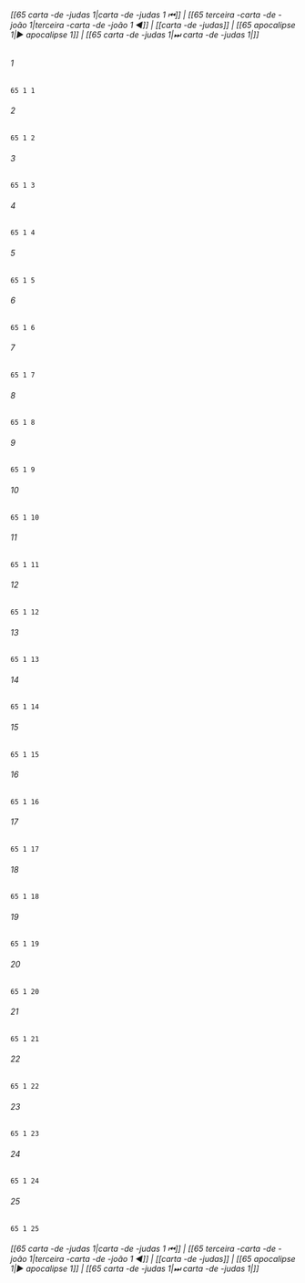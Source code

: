 
###### [[65 carta -de -judas 1|carta -de -judas 1 ⏮]] | [[65 terceira -carta -de -joão 1|terceira -carta -de -joão 1 ◀]] | [[carta -de -judas]] | [[65 apocalipse 1|▶ apocalipse 1]] | [[65 carta -de -judas 1|⏭ carta -de -judas 1|]]

###### 1
``` verse
65 1 1 
```
###### 2
``` verse
65 1 2 
```
###### 3
``` verse
65 1 3 
```
###### 4
``` verse
65 1 4 
```
###### 5
``` verse
65 1 5 
```
###### 6
``` verse
65 1 6 
```
###### 7
``` verse
65 1 7 
```
###### 8
``` verse
65 1 8 
```
###### 9
``` verse
65 1 9 
```
###### 10
``` verse
65 1 10 
```
###### 11
``` verse
65 1 11 
```
###### 12
``` verse
65 1 12 
```
###### 13
``` verse
65 1 13 
```
###### 14
``` verse
65 1 14 
```
###### 15
``` verse
65 1 15 
```
###### 16
``` verse
65 1 16 
```
###### 17
``` verse
65 1 17 
```
###### 18
``` verse
65 1 18 
```
###### 19
``` verse
65 1 19 
```
###### 20
``` verse
65 1 20 
```
###### 21
``` verse
65 1 21 
```
###### 22
``` verse
65 1 22 
```
###### 23
``` verse
65 1 23 
```
###### 24
``` verse
65 1 24 
```
###### 25
``` verse
65 1 25 
```

###### [[65 carta -de -judas 1|carta -de -judas 1 ⏮]] | [[65 terceira -carta -de -joão 1|terceira -carta -de -joão 1 ◀]] | [[carta -de -judas]] | [[65 apocalipse 1|▶ apocalipse 1]] | [[65 carta -de -judas 1|⏭ carta -de -judas 1|]]

